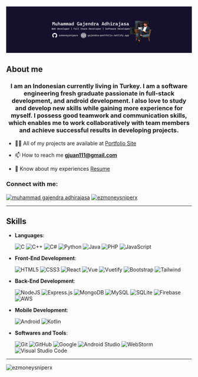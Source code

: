![Profile Banner](https://raw.githubusercontent.com/ezmoneysniperx/ezmoneysniperx/main/linkedin.JPEG)


## **About me**
<h3 align="center">I am an Indonesian currently living in Turkey. I am a software engineering fresh graduate passionate in full-stack development, and android development. I also love to study and develop new skills while gaining more experience for myself. I possess good teamwork and communication skills, which enables me to work collaboratively with team members and achieve successful results in developing projects.</h3>

- 👨‍💻 All of my projects are available at [Portfolio Site](https://gajendra-portfolio.netlify.app/)

- 📫 How to reach me **gjuan111@gmail.com**

- 📄 Know about my experiences [Resume](https://drive.google.com/file/d/1DyyPEnSZcz6bUsfnJoZG_LEzDdYScsRy/view?usp=sharing)

<h3 align="left">Connect with me:</h3>
<p align="left">
<a href="https://linkedin.com/in/muhgajendra" target="blank"><img align="center" src="https://img.shields.io/badge/LinkedIn-0077B5?style=for-the-badge&logo=linkedin&logoColor=white" alt="muhammad gajendra adhirajasa"  /></a>
<a href="https://instagram.com/ezmoneysniperx" target="blank"><img align="center" src="https://img.shields.io/badge/Instagram-E4405F?style=for-the-badge&logo=instagram&logoColor=white" alt="ezmoneysniperx"  /></a>
</p>


-----

## **Skills**
<p align="center">

- **Languages**:
    
    ![C](https://img.shields.io/badge/C%20-%232370ED.svg?style=for-the-badge&logo=c&logoColor=white)
    ![C++](https://img.shields.io/badge/C++%20-%2300599C.svg?style=for-the-badge&logo=c%2B%2B&logoColor=white)
    ![C#](https://img.shields.io/badge/C%23-239120?style=for-the-badge&logo=c-sharp&logoColor=white)
    ![Python](https://img.shields.io/badge/Python%20-%2314354C.svg?style=for-the-badge&logo=python&logoColor=white)
    ![Java](https://img.shields.io/badge/Java-ED8B00?style=for-the-badge&logo=openjdk&logoColor=white)
    ![PHP](https://img.shields.io/badge/PHP-777BB4?style=for-the-badge&logo=php&logoColor=white)
  ![JavaScript](https://img.shields.io/badge/JavaScript%20-%23F7DF1E.svg?style=for-the-badge&logo=javascript&logoColor=black)

    
- **Front-End Development**:

   ![HTML5](https://img.shields.io/badge/HTML5%20-%23E34F26.svg?style=for-the-badge&logo=html5&logoColor=white)
   ![CSS3](https://img.shields.io/badge/CSS%20-%231572B6.svg?style=for-the-badge&logo=css3&logoColor=white)
   ![React](https://img.shields.io/badge/React-20232A?style=for-the-badge&logo=react&logoColor=61DAFB)
   ![Vue](https://img.shields.io/badge/Vue.js-35495E?style=for-the-badge&logo=vue.js&logoColor=4FC08D)
  ![Vuetify](https://img.shields.io/badge/Vuetify-1867C0?style=for-the-badge&logo=vuetify&logoColor=AEDDFF)
   ![Bootstrap](https://img.shields.io/badge/Bootstrap-563D7C?style=for-the-badge&logo=bootstrap&logoColor=white)
   ![Tailwind](https://img.shields.io/badge/Tailwind_CSS-38B2AC?style=for-the-badge&logo=tailwind-css&logoColor=white)



- **Back-End Development**:

  ![NodeJS](https://img.shields.io/badge/node.js-6DA55F?style=for-the-badge&logo=node.js&logoColor=white)
  ![Express.js](https://img.shields.io/badge/express.js-%23404d59.svg?style=for-the-badge&logo=express&logoColor=%2361DAFB)
  ![MongoDB](https://img.shields.io/badge/MongoDB-%234ea94b.svg?style=for-the-badge&logo=mongodb&logoColor=white)
  ![MySQL](https://img.shields.io/badge/mysql-%2300f.svg?style=for-the-badge&logo=mysql&logoColor=white)
  ![SQLite](https://img.shields.io/badge/sqlite-%2307405e.svg?style=for-the-badge&logo=sqlite&logoColor=white)
  ![Firebase](https://img.shields.io/badge/firebase-%23039BE5.svg?style=for-the-badge&logo=firebase)
  ![AWS](https://img.shields.io/badge/AWS-%23FF9900.svg?style=for-the-badge&logo=amazon-aws&logoColor=white)
  


    

- **Mobile Development**:

    ![Android](https://img.shields.io/badge/Android-3DDC84?style=for-the-badge&logo=android&logoColor=white)
    ![Kotlin](https://img.shields.io/badge/kotlin-%237F52FF.svg?style=for-the-badge&logo=kotlin&logoColor=white)


- **Softwares and Tools**:

  ![Git](https://img.shields.io/badge/git-%23F05033.svg?style=for-the-badge&logo=git&logoColor=white)
  ![GitHub](https://img.shields.io/badge/github-%23121011.svg?style=for-the-badge&logo=github&logoColor=white)
  ![Google](https://img.shields.io/badge/google-%234285F4.svg?style=for-the-badge&logo=google&logoColor=white)
  ![Android Studio](https://img.shields.io/badge/Android%20Studio-3DDC84.svg?style=for-the-badge&logo=android-studio&logoColor=white)
  ![WebStorm](https://img.shields.io/badge/webstorm-143?style=for-the-badge&logo=webstorm&logoColor=white&color=black)
  ![Visual Studio Code](https://img.shields.io/badge/Visual%20Studio%20Code-0078d7.svg?style=for-the-badge&logo=visual-studio-code&logoColor=white)



</p>


-----
<p><img align="left" src="https://github-readme-stats.vercel.app/api/top-langs?username=ezmoneysniperx&show_icons=true&locale=en&layout=compact" alt="ezmoneysniperx" /></p>
